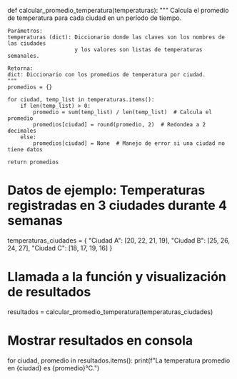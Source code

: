 def calcular_promedio_temperatura(temperaturas):
    """
    Calcula el promedio de temperatura para cada ciudad en un período de tiempo.

    Parámetros:
    temperaturas (dict): Diccionario donde las claves son los nombres de las ciudades
                         y los valores son listas de temperaturas semanales.

    Retorna:
    dict: Diccionario con los promedios de temperatura por ciudad.
    """
    promedios = {}

    for ciudad, temp_list in temperaturas.items():
        if len(temp_list) > 0:
            promedio = sum(temp_list) / len(temp_list)  # Calcula el promedio
            promedios[ciudad] = round(promedio, 2)  # Redondea a 2 decimales
        else:
            promedios[ciudad] = None  # Manejo de error si una ciudad no tiene datos

    return promedios


# Datos de ejemplo: Temperaturas registradas en 3 ciudades durante 4 semanas
temperaturas_ciudades = {
    "Ciudad A": [20, 22, 21, 19],
    "Ciudad B": [25, 26, 24, 27],
    "Ciudad C": [18, 17, 19, 16]
}

# Llamada a la función y visualización de resultados
resultados = calcular_promedio_temperatura(temperaturas_ciudades)

# Mostrar resultados en consola
for ciudad, promedio in resultados.items():
    print(f"La temperatura promedio en {ciudad} es {promedio}°C.")
